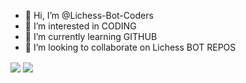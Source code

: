 - 👋 Hi, I’m @Lichess-Bot-Coders
- 👀 I’m interested in CODING
- 🌱 I’m currently learning GITHUB
- 💞️ I’m looking to collaborate on Lichess BOT REPOS

<a>
  <img align="center" src="https://github-readme-stats.vercel.app/api?username=Lichess-Bot-Coders&show_icons=true&include_all_commits=false&line_height=33&theme=algolia" />
</a>
<a>
  <img align="center" src="https://github-readme-stats.vercel.app/api/top-langs/?username=Lichess-Bot-Coders&theme=algolia" />
</a>

<!---
Lichess-Bot-Coders/Lichess-Bot-Coders is a ✨ special ✨ repository because its `README.md` (this file) appears on your GitHub profile.
You can click the Preview link to take a look at your changes.
--->
